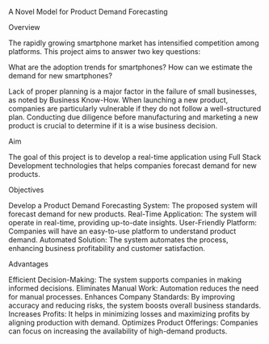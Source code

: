 A Novel Model for Product Demand Forecasting

Overview

The rapidly growing smartphone market has intensified competition among platforms. This project aims to answer two key questions:

What are the adoption trends for smartphones?
How can we estimate the demand for new smartphones?

Lack of proper planning is a major factor in the failure of small businesses, as noted by Business Know-How. When launching a new product, companies are particularly vulnerable if they do not follow a well-structured plan. Conducting due diligence before manufacturing and marketing a new product is crucial to determine if it is a wise business decision.

Aim

The goal of this project is to develop a real-time application using Full Stack Development technologies that helps companies forecast demand for new products.

Objectives

Develop a Product Demand Forecasting System: The proposed system will forecast demand for new products.
Real-Time Application: The system will operate in real-time, providing up-to-date insights.
User-Friendly Platform: Companies will have an easy-to-use platform to understand product demand.
Automated Solution: The system automates the process, enhancing business profitability and customer satisfaction.

Advantages

Efficient Decision-Making: The system supports companies in making informed decisions.
Eliminates Manual Work: Automation reduces the need for manual processes.
Enhances Company Standards: By improving accuracy and reducing risks, the system boosts overall business standards.
Increases Profits: It helps in minimizing losses and maximizing profits by aligning production with demand.
Optimizes Product Offerings: Companies can focus on increasing the availability of high-demand products.
